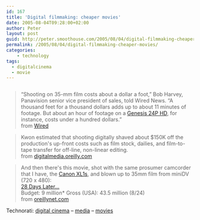 ```yaml
---
id: 167
title: 'Digital filmmaking: cheaper movies'
date: 2005-08-04T09:28:00+02:00
author: Peter
layout: post
guid: http://peter.smoothouse.com/2005/08/04/digital-filmmaking-cheaper-movies/
permalink: /2005/08/04/digital-filmmaking-cheaper-movies/
categories:
    - technology
tags:
  - digitalcinema
  - movie
---
```

[<img src="/blog/uploaded_images/CanonXL1Ssepia-799590.jpg" border="0" alt="" />](/blog/uploaded_images/CanonXL1Ssepia-702983.jpg)

> &#8220;Shooting on 35-mm film costs about a dollar a foot,&#8221; Bob Harvey, Panavision senior vice president of sales, told Wired News. &#8220;A thousand feet for a thousand dollars adds up to about 11 minutes of footage. But about an hour of footage on a [Genesis 24P HD](http://www.panavision.com/product_detail.php?maincat=1&cat=36&id=338&node=c0,c202,c203), for instance, costs under a hundred dollars.&#8221;  
> from [Wired](http://www.wired.com/news/digiwood/0,1412,68406,00.html) 

> Kwon estimated that shooting digitally shaved about $150K off the production's up-front costs such as film stock, dailies, and film-to-tape transfer for off-line, non-linear editing.  
> from [digitalmedia.oreilly.com](http://digitalmedia.oreilly.com/2005/02/09/hd.html)

> And then there's this movie, shot with the same prosumer camcorder that I have, the [Canon XL1s](http://www.canon-europe.com/For_Home/Product_Finder/Camcorders/Digital/XL1s/index.asp?ComponentID=25637&SourcePageID=26346#1), and blown up to 35mm film from miniDV (720 x 480):  
> [28 Days Later&#8230;](http://www.imdb.com/title/tt0289043/)  
> Budget: 9 million* Gross (USA): 43.5 million (8/24)  
> from [oreillynet.com](http://www.oreillynet.com/pub/wlg/3768)

Technorati: <a href="http://technorati.com/tag/digital-cinema" rel="tag">digital cinema</a> &#8211; <a href="http://technorati.com/tag/media" rel="tag">media</a> &#8211; <a href="http://technorati.com/tag/movies" rel="tag">movies</a>
